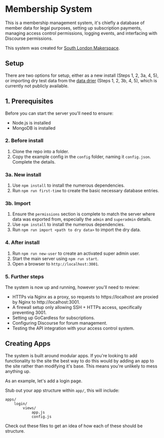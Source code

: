 # Membership System
This is a membership management system, it's chiefly a database of member data for legal purposes, setting up subscription payments, managing access control permissions, logging events, and interfacing with Discourse permissions.

This system was created for [South London Makerspace](http://southlondonmakerspace.org).

## Setup
There are two options for setup, either as a new install (Steps 1, 2, 3a, 4, 5), or importing dry test data from the [data drier](https://github.com/southlondonmakerspace/membership-dryer) (Steps 1, 2, 3b, 4, 5), which is currently not publicly available.

## 1. Prerequisites
Before you can start the server you'll need to ensure:

- Node.js is installed
- MongoDB is installed

### 2. Before install
1. Clone the repo into a folder.
1. Copy the example config in the `config` folder, naming it `config.json`. Complete the details.

### 3a. New install
1. Use `npm install` to install the numerous dependencies.
1. Run `npm run first-time` to create the basic necessary database entries.

### 3b. Import
1. Ensure the `permissions` section is complete to match the server where data was exported from, especially the `admin` and `superadmin` details.
1. Use `npm install` to install the numerous dependencies.
1. Run `npm run import <path to dry data>` to import the dry data.

### 4. After install
1. Run `npm run new-user` to create an activated super admin user.
1. Start the main server using `npm run start`.
1. Open a browser to `http://localhost:3001`.

### 5. Further steps
The system is now up and running, however you'll need to review:
- HTTPs via Nginx as a proxy, so requests to https://localhost are proxied by Nginx to http://localhost:3001.
- A firewall setup only allowing SSH + HTTPs access, specifically preventing 3001.
- Setting up GoCardless for subscriptions.
- Configuring Discourse for forum management.
- Testing the API integration with your access control system.

## Creating Apps
The system is built around modular apps. If you're looking to add functionality to the site the best way to do this would by adding an app to the site rather than modifying it's base. This means you're unlikely to mess anything up.

As an example, let's add a login page.

Stub out your app structure within `app/`, this will include:

	apps/
		login/
			views/
				app.js
				config.js


Check out these files to get an idea of how each of these should be structure.
